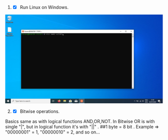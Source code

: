 1. - [X] Run Linux on Windows.

![](https://github.com/AleksandrsVerenkovs/EDIBO/blob/master/images/HW2_Linux%20on%20Windows.jpg)

2. - [X] Bitwise operations.

Basics same as with logical functions AND,OR,NOT. In Bitwise OR is with single "|", but in logical function it's with "||" .
##1 byte = 8 bit . 
Example => "00000001" = 1, "00000010" = 2, and so on...

